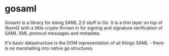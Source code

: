 # gosaml

Gosaml is a library for doing SAML 2.0 stuff in Go. It is a thin layer on top of libxml2 with a little crypto thrown in for signing and signature verification of SAML XML protocol messages and metadata.

It's basic datastructure is the DOM representation of all things SAML - there is no marshalling into native go structures.
